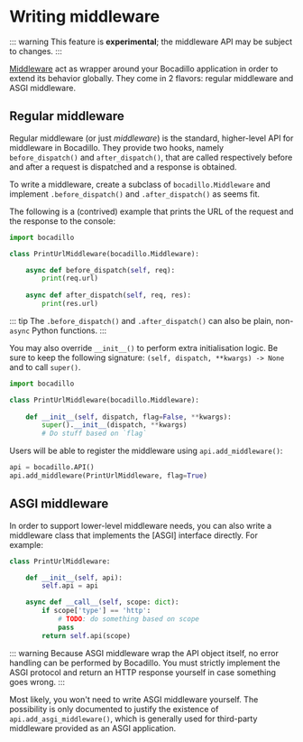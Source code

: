 # Writing middleware

::: warning
This feature is **experimental**; the middleware API may be subject to changes.
:::

[Middleware] act as wrapper around your Bocadillo application in order to extend its behavior globally. They come in 2 flavors: regular middleware and ASGI middleware.

## Regular middleware

Regular middleware (or just *middleware*) is the standard, higher-level API for middleware in Bocadillo. They provide two hooks, namely `before_dispatch()` and `after_dispatch()`, that are called respectively before and after a request is dispatched and a response is obtained.

To write a middleware, create a subclass of `bocadillo.Middleware` and implement `.before_dispatch()` and `.after_dispatch()` as seems fit.

The following is a (contrived) example that prints the URL of the request and the response to the console:

```python
import bocadillo

class PrintUrlMiddleware(bocadillo.Middleware):

    async def before_dispatch(self, req):
        print(req.url)
    
    async def after_dispatch(self, req, res):
        print(res.url)
```

::: tip
The `.before_dispatch()` and `.after_dispatch()` can also be plain, non-`async` Python functions.
:::

You may also override `__init__()` to perform extra initialisation logic. Be sure to keep the following signature: `(self, dispatch, **kwargs) -> None` and to call `super()`.

```python
import bocadillo

class PrintUrlMiddleware(bocadillo.Middleware):
    
    def __init__(self, dispatch, flag=False, **kwargs):
        super().__init__(dispatch, **kwargs)
        # Do stuff based on `flag`
```

Users will be able to register the middleware using `api.add_middleware()`:

```python
api = bocadillo.API()
api.add_middleware(PrintUrlMiddleware, flag=True)
```

## ASGI middleware

In order to support lower-level middleware needs, you can also write a middleware class that implements the [ASGI] interface directly. For example:

```python
class PrintUrlMiddleware:

    def __init__(self, api):
        self.api = api

    async def __call__(self, scope: dict):
        if scope['type'] == 'http':
            # TODO: do something based on scope
            pass
        return self.api(scope)
```

::: warning
Because ASGI middleware wrap the API object itself, no error handling can be performed by Bocadillo. You must strictly implement the ASGI protocol and return an HTTP response yourself in case something goes wrong.
:::

Most likely, you won't need to write ASGI middleware yourself. The possibility is only documented to justify the existence of `api.add_asgi_middleware()`, which is generally used for third-party middleware provided as an ASGI application.

[Middleware]: ../topics/features/middleware.md
